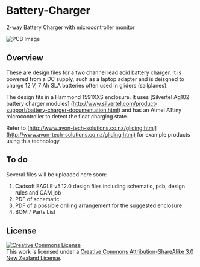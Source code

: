 Battery-Charger
===============

2-way Battery Charger with microcontroller monitor

![PCB Image](https://cloud.githubusercontent.com/assets/2725326/2675991/3ea9b384-c12a-11e3-80bd-db42a1486e8d.png "Eagle PCB Image")

## Overview

These are design files for a two channel lead acid battery charger.  It is powered from a DC supply, such as a laptop adapter and is deisgned to charge 12 V, 7 Ah SLA batteries often used in gliders (sailplanes).

The design fits in a Hammond 1591XXS enclosure.  It uses [Silvertel Ag102 battery charger modules] (http://www.silvertel.com/product-support/battery-charger-documentation.html) and has an Atmel ATtiny microcontroller to detect the float charging state.

Refer to [http://www.avon-tech-solutions.co.nz/gliding.html](http://www.avon-tech-solutions.co.nz/gliding.html) for example products using this technology.

## To do

Several files will be uploaded here soon:

1. Cadsoft EAGLE v5.12.0 design files including schematic, pcb, design rules and CAM job
2. PDF of schematic
3. PDF of a possible drilling arrangement for the suggested enclosure
4. BOM / Parts List

## License

<a rel="license" href="http://creativecommons.org/licenses/by-sa/3.0/nz/"><img alt="Creative Commons License" style="border-width:0" src="http://i.creativecommons.org/l/by-sa/3.0/nz/88x31.png" /></a><br />This work is licensed under a <a rel="license" href="http://creativecommons.org/licenses/by-sa/3.0/nz/">Creative Commons Attribution-ShareAlike 3.0 New Zealand License</a>.
